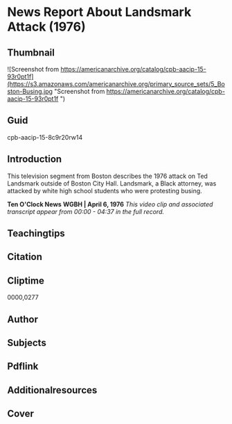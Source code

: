 # News Report About Landsmark Attack (1976)

## Thumbnail

![Screenshot from https://americanarchive.org/catalog/cpb-aacip-15-93r0pt1f](https://s3.amazonaws.com/americanarchive.org/primary_source_sets/5_Boston-Busing.jpg "Screenshot from https://americanarchive.org/catalog/cpb-aacip-15-93r0pt1f ")

## Guid
cpb-aacip-15-8c9r20rw14

## Introduction

This television segment from Boston describes the 1976 attack on Ted Landsmark outside of Boston City Hall. Landsmark, a Black attorney, was attacked by white high school students who were protesting busing. 

<b>Ten O'Clock News</b>
<b>WGBH | April 6, 1976</b>
<i>This video clip and associated transcript appear from 00:00 - 04:37 in the full record.</i>

## Teachingtips

## Citation

## Cliptime

0000,0277

## Author
## Subjects
## Pdflink
## Additionalresources
## Cover
